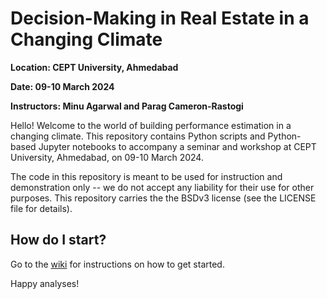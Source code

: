 # Decision-Making in Real Estate in a Changing Climate 

**Location: CEPT University, Ahmedabad**

**Date: 09-10 March 2024**

**Instructors: Minu Agarwal and Parag Cameron-Rastogi**

Hello! Welcome to the world of building performance estimation in a changing climate. This repository contains Python scripts and Python-based Jupyter notebooks to accompany a seminar and workshop at CEPT University, Ahmedabad, on 09-10 March 2024. 

The code in this repository is meant to be used for instruction and demonstration only -- we do not accept any liability for their use for other purposes. This repository carries the the BSDv3 license (see the LICENSE file for details).

## How do I start?

Go to the <a href='https://github.com/paragrastogi/CEPT_Workshop_Mar2024/wiki'>wiki</a> for instructions on how to get started.

Happy analyses!

